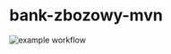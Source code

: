 # bank-zbozowy-mvn
![example workflow](https://github.com/ThrillMan/bank-zbozowy-mvn/actions/workflows/ci.yml/badge.svg)
